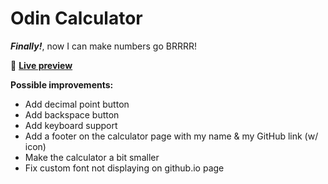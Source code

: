 # Odin Calculator

***Finally!***, now I can make numbers go BRRRR!

👾 [**Live preview**](https://dostendite.github.io/odin-calculator/)

**Possible improvements:**
- Add decimal point button
- Add backspace button
- Add keyboard support
- Add a footer on the calculator page with
  my name & my GitHub link (w/ icon)
- Make the calculator a bit smaller
- Fix custom font not displaying on github.io page
